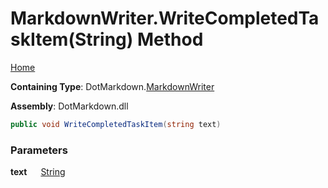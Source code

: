 # MarkdownWriter\.WriteCompletedTaskItem\(String\) Method

[Home](../../../README.md)

**Containing Type**: DotMarkdown\.[MarkdownWriter](../README.md)

**Assembly**: DotMarkdown\.dll

```csharp
public void WriteCompletedTaskItem(string text)
```

### Parameters

**text** &emsp; [String](https://docs.microsoft.com/en-us/dotnet/api/system.string)